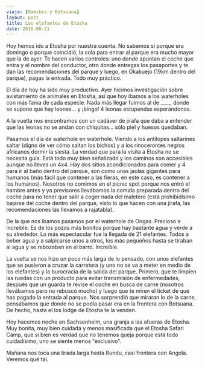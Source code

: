 ```yaml
---
viaje: [Namibia y Botsuana]
layout: post
title: Los elefantes de Etosha
date: 2016-08-21
---
```

Hoy hemos ido a Etosha por nuestra cuenta. No sabemos si porque era domingo o porque coincidió, la cola para entrar al parque era mucho mayor que la de ayer. Te hacen varios controles: uno donde apuntan el coche que entra y el nombre del conductor, otro donde entregas los pasaportes y te dan las recomendaciones del parque y luego, en Okakuejo (19km dentro del parque), pagas la entrada. Todo muy práctico.

El día de hoy ha sido muy productivo. Ayer hicimos investigación sobre avistamiento de animales en Etosha, así que hoy íbamos a los waterholes con más fama de cada especie. Nada más llegar fuimos al de ____, donde se supone que hay leones... y ¡bingo! 4 leonas estupendas esperándonos.

A la vuelta nos encontramos con un cadáver de jirafa que daba a entender que las leonas no se andan con chiquitas... sólo piel y huesos quedaban.

Pasamos el día de waterhole en waterhole. Viendo a los antílopes saltarines saltar (digno de ver cómo saltan los bichos) y a los rinocerontes negros africanos dormir la siesta. La verdad que para la visita a Etosha no se necesita guía. Está todo muy bien señalizado y los caminos son accesibles aunque no lleves un 4x4. Hay dos sitios acondicionados para comer y 4 para ir al baño dentro del parque, son como unas jaulas gigantes para humanos (más fácil que contener a las fieras, en este caso, es contener a los humanos). Nosotros no comimos en el picnic spot porque nos entró el hambre antes y ya previsores llevábamos la comida preparada dentro del coche para no tener que salir a coger nada del maletero (está prohibidísimo bajarse del coche dentro del parque, visto lo que hacen con una jirafa, las recomendaciones las llevamos a rajatabla).

De la que nos íbamos pasamos por el waterhole de Ongas. Precioso e increíble. Es de los pozos más bonitos porque hay bastante agua y verde a su alrededor. Lo más espectacular fue la llegada de 21 elefantes. Todos a beber agua y a salpicarse unos a otros, los más pequeños hasta se tiraban al agua y se rebozaban en el barro. Increíble.

La vuelta se nos hizo un poco más larga de lo pensado, con unos elefantes que se pusieron a cruzar la carretera (y uno no se va a meter en medio de los elefantes) y la burocracia de la salida del parque. Primero, que te limpien las ruedas con un producto para evitar transmisión de enfermedades, después que un guarda te revise el coche en busca de carne (nosotros llevábamos pero no rebuscó mucho) y luego que te miren el ticket de que has pagado la entrada al parque. Nos sorprendió que miraran lo de la carne, pensábamos que donde no se podía pasar era en la frontera con Botsuana. De hecho, hasta el los lodge de Etosha te la venden.

Hoy hacemos noche en Sachsenheim, una granja a las afueras de Etosha. Muy bonita, muy bien cuidada y menos masificada que el Etosha Safari Camp, que si bien es verdad que no tenemos queja porque está todo cuidadísimo, uno se siente menos "exclusivo".

Mañana nos toca una tirada larga hasta Rundu, casi frontera con Angola. Veremos qué tal. 

